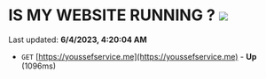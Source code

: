 # IS MY WEBSITE RUNNING ? [![](https://img.shields.io/static/v1?label=Sponsor&message=%E2%9D%A4&logo=GitHub&color=%23fe8e86)](https://github.com/sponsors/<username>)

Last updated: **6/4/2023, 4:20:04 AM**

- `GET` [https://youssefservice.me](https://youssefservice.me) - **Up** (1096ms)

